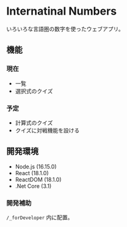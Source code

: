 # Internatinal Numbers

いろいろな言語圏の数字を使ったウェブアプリ。

## 機能

### 現在

* 一覧
* 選択式のクイズ

### 予定

* 計算式のクイズ
* クイズに対戦機能を設ける

## 開発環境

* Node.js (16.15.0)
* React (18.1.0)
* ReactDOM (18.1.0)
* .Net Core (3.1)

### 開発補助

`/_forDeveloper` 内に配置。

